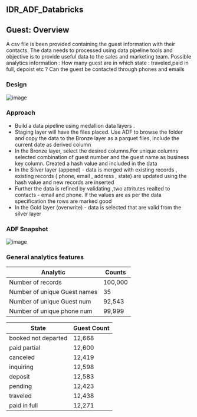 ## IDR_ADF_Databricks


## Guest: Overview

A csv file is been provided containing the guest information with their contacts. The data needs to processed using data pipeline tools and objective is to provide useful data to the sales and marketing team.
Possible analytics information :  How many guest are in which state : traveled,paid in full, depoist etc ? Can the guest be contacted through phones and emails 

### Design 

![image](https://github.com/user-attachments/assets/b5672e41-bf50-47bb-b735-ae0061e6aa09)




### Approach

- Build a data pipeline using medallion data layers .
- Staging layer will have the files placed. Use ADF to browse the folder and copy the data to the Bronze layer as a parquet files,  include the current date as derived column
- In the Bronze layer,  select the desired columns.For unique columns selected combination of  guest number and the guest name as business key column. Created a hash value and included in the data
- In the Silver layer (append) -  data is merged with existing records , existing  records ( phone, email , address , state)  are updated using the hash value and new records are inserted 
- Further the data is refined by validating ,two attritutes realted to contacts - email and phone.  If the values are as per the data specification the rows are marked good
- In the Gold layer (overwrite) -  data is selected that are valid from the silver layer 



### ADF Snapshot


![image](https://github.com/user-attachments/assets/dc79d27e-ec67-48d5-aa68-3cf1958d2fd4)



### General analytics features

| Analytic                     |    Counts    |
| ---------------------------- | -----------  |
| Number of  records           |  100,000     |
| Number of unique Guest names |  35          |
| Number of unique Guest num   |  92,543      |
| Number of unique phone num   |  99,999      |



| State       |        Guest Count         |
|-------------|----------------------------   |
|booked not departed |      12,668|
| paid partial |      12,600|
|canceled |      12,419|
| inquiring|      12,598|
|deposit |      12,583|
|  pending|      12,423|
| traveled|      12,438|
|paid in full|      12,271|






